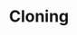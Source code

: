 ---
title: Cloning
longTitle: 'Cloning'
tags:
- gccommon
relatedTerm:
- "[[Reproductive technology Genetic engineering Bioeth]]"
use:
- "[[Therapeutic cloning Human cloning Animal cloning R]]"
---